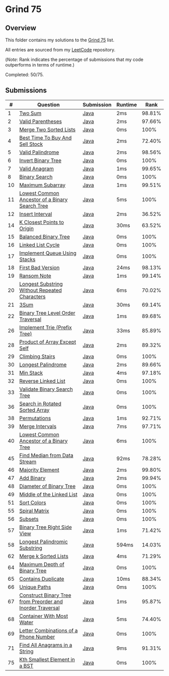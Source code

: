 # Grind 75

## Overview
This folder contains my solutions to the [Grind 75](https://www.techinterviewhandbook.org/grind75/) list.

All entries are sourced from my [LeetCode](https://github.com/shumarb/leetcode) repository.

(*Note*: Rank indicates the percentage of submissions that my code outperforms in terms of runtime.)

Completed: 50/75.

## Submissions
| #  | Question                                                                                                                                                          | Submission                                                                                                                | Runtime | Rank   |
|----|-------------------------------------------------------------------------------------------------------------------------------------------------------------------|---------------------------------------------------------------------------------------------------------------------------|---------|--------|
| 1  | [Two Sum](https://leetcode.com/problems/two-sum/description/)                                                                                                     | [Java](https://github.com/shumarb/leetcode/blob/main/submissions/TwoSum.java)                                             | 2ms     | 98.81% |
| 2  | [Valid Parentheses](https://leetcode.com/problems/valid-parentheses/description/)                                                                                 | [Java](https://github.com/shumarb/leetcode/blob/main/submissions/ValidParentheses.java)                                   | 2ms     | 97.66% |
| 3  | [Merge Two Sorted Lists](https://leetcode.com/problems/merge-two-sorted-lists/description/)                                                                       | [Java](https://github.com/shumarb/leetcode/blob/main/submissions/MergeTwoSortedLists.java)                                | 0ms     | 100%   |
| 4  | [Best Time To Buy And Sell Stock](https://leetcode.com/problems/best-time-to-buy-and-sell-stock/description/)                                                     | [Java](https://github.com/shumarb/leetcode/blob/main/submissions/BestTimeToBuyAndSellStock.java)                          | 2ms     | 72.40% |
| 5  | [Valid Palindrome](https://leetcode.com/problems/valid-palindrome/description/)                                                                                   | [Java](https://github.com/shumarb/leetcode/blob/main/submissions/ValidPalindrome.java)                                    | 2ms     | 98.56% |
| 6  | [Invert Binary Tree](https://leetcode.com/problems/invert-binary-tree/description/)                                                                               | [Java](https://github.com/shumarb/leetcode/blob/main/submissions/InvertBinaryTree.java)                                   | 0ms     | 100%   |
| 7  | [Valid Anagram](https://leetcode.com/problems/valid-anagram/description/)                                                                                         | [Java](https://github.com/shumarb/leetcode/blob/main/submissions/ValidAnagram.java)                                       | 1ms     | 99.65% |
| 8  | [Binary Search](https://leetcode.com/problems/binary-search/description/)                                                                                         | [Java](https://github.com/shumarb/leetcode/blob/main/submissions/BinarySearch.java)                                       | 0ms     | 100%   |
| 10 | [Maximum Subarray](https://leetcode.com/problems/maximum-subarray/description/)                                                                                   | [Java](https://github.com/shumarb/leetcode/blob/main/submissions/MaximumSubarray.java)                                    | 1ms     | 99.51% |
| 11 | [Lowest Common Ancestor of a Binary Search Tree](https://leetcode.com/problems/lowest-common-ancestor-of-a-binary-search-tree/description/)                       | [Java](https://github.com/shumarb/leetcode/blob/main/submissions/LowestCommonAncestorOfABinarySearchTree.java)            | 5ms     | 100%   |
| 12 | [Insert Interval](https://leetcode.com/problems/insert-interval/)                                                                                                 | [Java](https://github.com/shumarb/leetcode/blob/main/submissions/InsertInterval.java)                                     | 2ms     | 36.52% |
| 14 | [K Closest Points to Origin](https://leetcode.com/problems/k-closest-points-to-origin/description/)                                                               | [Java](https://github.com/shumarb/leetcode/blob/main/submissions/KClosestPointsToOrigin.java)                             | 30ms    | 63.52% |
| 15 | [Balanced Binary Tree](https://leetcode.com/problems/balanced-binary-tree/description/)                                                                           | [Java](https://github.com/shumarb/leetcode/blob/main/submissions/BalancedBinaryTree.java)                                 | 0ms     | 100%   |
| 16 | [Linked List Cycle](https://leetcode.com/problems/linked-list-cycle/description/)                                                                                 | [Java](https://github.com/shumarb/leetcode/blob/main/submissions/LinkedListCycle.java)                                    | 0ms     | 100%   |
| 17 | [Implement Queue Using Stacks](https://leetcode.com/problems/implement-queue-using-stacks/description/)                                                           | [Java](https://github.com/shumarb/leetcode/blob/main/submissions/ImplementQueueUsingStacks.java)                          | 0ms     | 100%   |
| 18 | [First Bad Version](https://leetcode.com/problems/first-bad-version/description/)                                                                                 | [Java](https://github.com/shumarb/leetcode/blob/main/submissions/FirstBadVersion.java)                                    | 24ms    | 98.13% |
| 19 | [Ransom Note](https://leetcode.com/problems/ransom-note/description/)                                                                                             | [Java](https://github.com/shumarb/leetcode/blob/main/submissions/RansomNote.java)                                         | 1ms     | 99.14% |
| 20 | [Longest Substring Without Repeated Characters](https://leetcode.com/problems/longest-substring-without-repeating-characters/description/)                        | [Java](https://github.com/shumarb/leetcode/blob/main/submissions/LongestSubstringWithoutRepeatedCharacters.java)          | 6ms     | 70.02% |
| 21 | [3Sum](https://leetcode.com/problems/3sum/description/)                                                                                                           | [Java](https://github.com/shumarb/leetcode/blob/main/submissions/ThreeSum.java)                                           | 30ms    | 69.14% |
| 22 | [Binary Tree Level Order Traversal](https://leetcode.com/problems/binary-tree-level-order-traversal/description/)                                                 | [Java](https://github.com/shumarb/leetcode/blob/main/submissions/BinaryTreeLevelOrderTraversal.java)                      | 1ms     | 89.68% |
| 26 | [Implement Trie (Prefix Tree)](https://leetcode.com/problems/implement-trie-prefix-tree/description/)                                                             | [Java](https://github.com/shumarb/leetcode/blob/main/submissions/Trie.java)                                               | 33ms    | 85.89% | 
| 28 | [Product of Array Except Self](https://leetcode.com/problems/product-of-array-except-self/description/)                                                           | [Java](https://github.com/shumarb/leetcode/blob/main/submissions/ProductOfArrayExceptSelf.java)                           | 2ms     | 89.32% |
| 29 | [Climbing Stairs](https://leetcode.com/problems/climbing-stairs/description/)                                                                                     | [Java](https://github.com/shumarb/leetcode/blob/main/submissions/ClimbingStairs.java)                                     | 0ms     | 100%   |
| 30 | [Longest Palindrome](https://leetcode.com/problems/longest-palindrome/description/)                                                                               | [Java](https://github.com/shumarb/leetcode/blob/main/submissions/LongestPalindrome.java)                                  | 2ms     | 89.66% |
| 31 | [Min Stack](https://leetcode.com/problems/min-stack/description/)                                                                                                 | [Java](https://github.com/shumarb/leetcode/blob/main/submissions/MinStack.java)                                           | 4ms     | 97.18% |
| 32 | [Reverse Linked List](https://leetcode.com/problems/reverse-linked-list/description/)                                                                             | [Java](https://github.com/shumarb/leetcode/blob/main/submissions/ReverseLinkedList.java)                                  | 0ms     | 100%   |
| 33 | [Validate Binary Search Tree](https://leetcode.com/problems/validate-binary-search-tree/description/)                                                             | [Java](https://github.com/shumarb/leetcode/blob/main/submissions/ValidateBinarySearchTree.java)                           | 0ms     | 100%   | 
| 36 | [Search in Rotated Sorted Array](https://leetcode.com/problems/search-in-rotated-sorted-array/description/)                                                       | [Java](https://github.com/shumarb/leetcode/blob/main/submissions/SearchInRotatedSortedArray.java)                         | 0ms     | 100%   |
| 38 | [Permutations](https://leetcode.com/problems/permutations/description/)                                                                                           | [Java](https://github.com/shumarb/leetcode/blob/main/submissions/Permutations.java)                                       | 1ms     | 92.71% |
| 39 | [Merge Intervals](https://leetcode.com/problems/merge-intervals/description/)                                                                                     | [Java](https://github.com/shumarb/leetcode/blob/main/submissions/MergeIntervals.java)                                     | 7ms     | 97.71% |
| 40 | [Lowest Common Ancestor of a Binary Tree](https://leetcode.com/problems/lowest-common-ancestor-of-a-binary-tree/description/)                                     | [Java](https://github.com/shumarb/leetcode/blob/main/submissions/LowestCommonAncestorOfABinaryTree.java)                  | 6ms     | 100%   |
| 45 | [Find Median from Data Stream](https://leetcode.com/problems/find-median-from-data-stream/description/)                                                           | [Java](https://github.com/shumarb/leetcode/blob/main/submissions/MedianFinder.java)                                       | 92ms    | 78.28% |
| 46 | [Majority Element](https://leetcode.com/problems/majority-element/description/)                                                                                   | [Java](https://github.com/shumarb/leetcode/blob/main/submissions/MajorityElement.java)                                    | 2ms     | 99.80% |
| 47 | [Add Binary](https://leetcode.com/problems/add-binary/description/)                                                                                               | [Java](https://github.com/shumarb/leetcode/blob/main/submissions/AddBinary.java)                                          | 2ms     | 99.94% |
| 48 | [Diameter of Binary Tree](https://leetcode.com/problems/diameter-of-binary-tree/description/)                                                                     | [Java](https://github.com/shumarb/leetcode/blob/main/submissions/DiameterOfBinaryTree.java)                               | 0ms     | 100%   |
| 49 | [Middle of the Linked List](https://leetcode.com/problems/middle-of-the-linked-list/description/)                                                                 | [Java](https://github.com/shumarb/leetcode/blob/main/submissions/MiddleOfTheLinkedList.java)                              | 0ms     | 100%   |
| 51 | [Sort Colors](https://leetcode.com/problems/sort-colors/description/)                                                                                             | [Java](https://github.com/shumarb/leetcode/blob/main/submissions/SortColors.java)                                         | 0ms     | 100%   |
| 55 | [Spiral Matrix](https://leetcode.com/problems/spiral-matrix/description/)                                                                                         | [Java](https://github.com/shumarb/leetcode/blob/main/submissions/SpiralMatrix.java)                                       | 0ms     | 100%   |
| 56 | [Subsets](https://leetcode.com/problems/subsets/description/)                                                                                                     | [Java](https://github.com/shumarb/leetcode/blob/main/submissions/Subsets.java)                                            | 0ms     | 100%   |
| 57 | [Binary Tree Right Side View](https://leetcode.com/problems/binary-tree-right-side-view/description/)                                                             | [Java](https://github.com/shumarb/leetcode/blob/main/submissions/BinaryTreeRightSideView.java)                            | 1ms     | 71.42% |
| 58 | [Longest Palindromic Substring](https://leetcode.com/problems/longest-palindromic-substring/description/)                                                         | [Java](https://github.com/shumarb/leetcode/blob/main/submissions/LongestPalindromicSubstring.java)                        | 594ms   | 14.03% |
| 62 | [Merge k Sorted Lists](https://leetcode.com/problems/merge-k-sorted-lists/description/)                                                                           | [Java](https://github.com/shumarb/leetcode/blob/main/submissions/MergeKSortedLists.java)                                  | 4ms     | 71.29% |
| 64 | [Maximum Depth of Binary Tree](https://leetcode.com/problems/maximum-depth-of-binary-tree/description/)                                                           | [Java](https://github.com/shumarb/leetcode/blob/main/submissions/MaximumDepthOfBinaryTree.java)                           | 0ms     | 100%   |
| 65 | [Contains Duplicate](https://leetcode.com/problems/contains-duplicate/description)                                                                                | [Java](https://github.com/shumarb/leetcode/blob/main/submissions/ContainsDuplicate.java)                                  | 10ms    | 88.34% |
| 66 | [Unique Paths](https://leetcode.com/problems/unique-paths/description/)                                                                                           | [Java](https://github.com/shumarb/leetcode/blob/main/submissions/UniquePaths.java)                                        | 0ms     | 100%   |
| 67 | [Construct Binary Tree from Preorder and Inorder Traversal](https://leetcode.com/problems/construct-binary-tree-from-preorder-and-inorder-traversal/description/) | [Java](https://github.com/shumarb/leetcode/blob/main/submissions/ConstructBinaryTreeFromPreorderAndInorderTraversal.java) | 1ms     | 95.87% |
| 68 | [Container With Most Water](https://leetcode.com/problems/container-with-most-water/description/)                                                                 | [Java](https://github.com/shumarb/leetcode/blob/main/submissions/ContainerWithMostWater.java)                             | 5ms     | 74.40% |
| 69 | [Letter Combinations of a Phone Number](https://leetcode.com/problems/letter-combinations-of-a-phone-number/description/)                                         | [Java](https://github.com/shumarb/leetcode/blob/main/submissions/LetterCombinationsOfAPhoneNumber.java)                   | 0ms     | 100%   |
| 71 | [Find All Anagrams in a String](https://leetcode.com/problems/find-all-anagrams-in-a-string/description/)                                                         | [Java](https://github.com/shumarb/leetcode/blob/main/submissions/FindAllAnagramsInAString.java)                           | 9ms     | 91.31% |
| 75 | [Kth Smallest Element in a BST](https://leetcode.com/problems/kth-smallest-element-in-a-bst/description/)                                                         | [Java](https://github.com/shumarb/leetcode/blob/main/submissions/KthSmallestElementInABST.java)                           | 0ms     | 100%   |
